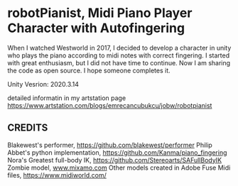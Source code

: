 robotPianist, Midi Piano Player Character with Autofingering
=============

When I watched Westworld in 2017, I decided to develop a character in unity who plays the piano according to midi notes with correct fingering. 
I started with great enthusiasm, but I did not have time to continue. 
Now I am sharing the code as open source. I hope someone completes it. 

Unity Vesrion:  2020.3.14

detailed informatin in my artstation page 
https://www.artstation.com/blogs/emrecancubukcu/jobw/robotpianist



CREDITS
-----------------------------------

Blakewest's performer,  https://github.com/blakewest/performer
Philip Abbet's python implementation, https://github.com/Kanma/piano_fingering
Nora's Greatest full-body IK, https://github.com/Stereoarts/SAFullBodyIK
Zombie model, www.mixamo.com
Other models created in Adobe Fuse
Midi files, https://www.midiworld.com/
